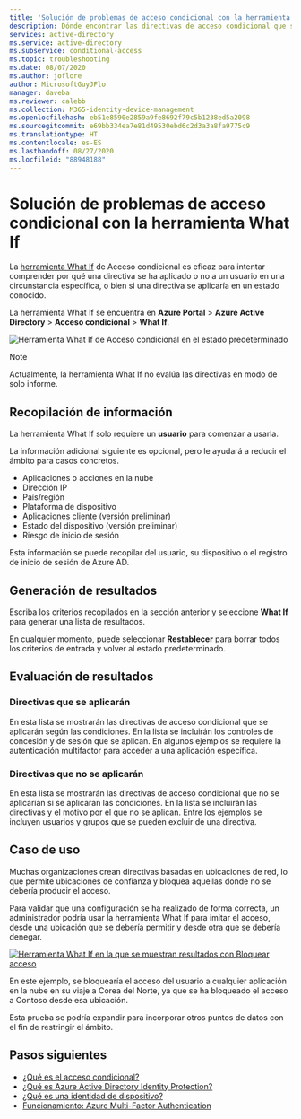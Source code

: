 ```yaml
---
title: 'Solución de problemas de acceso condicional con la herramienta What If: Azure Active Directory'
description: Dónde encontrar las directivas de acceso condicional que se han aplicado y por qué se han aplicado
services: active-directory
ms.service: active-directory
ms.subservice: conditional-access
ms.topic: troubleshooting
ms.date: 08/07/2020
ms.author: joflore
author: MicrosoftGuyJFlo
manager: daveba
ms.reviewer: calebb
ms.collection: M365-identity-device-management
ms.openlocfilehash: eb51e8590e2859a9fe8692f79c5b1238ed5a2098
ms.sourcegitcommit: e69bb334ea7e81d49530ebd6c2d3a3a8fa9775c9
ms.translationtype: HT
ms.contentlocale: es-ES
ms.lasthandoff: 08/27/2020
ms.locfileid: "88948188"
---
```

# <a name="troubleshooting-conditional-access-using-the-what-if-tool"></a>Solución de problemas de acceso condicional con la herramienta What If

La [herramienta What If](what-if-tool.md) de Acceso condicional es eficaz para intentar comprender por qué una directiva se ha aplicado o no a un usuario en una circunstancia específica, o bien si una directiva se aplicaría en un estado conocido.

La herramienta What If se encuentra en **Azure Portal** > **Azure Active Directory** > **Acceso condicional** > **What If**.

![Herramienta What If de Acceso condicional en el estado predeterminado](./media/troubleshoot-conditional-access-what-if/conditional-access-what-if-tool.png)

> [!NOTE]
> Actualmente, la herramienta What If no evalúa las directivas en modo de solo informe.

## <a name="gathering-information"></a>Recopilación de información

La herramienta What If solo requiere un **usuario** para comenzar a usarla. 

La información adicional siguiente es opcional, pero le ayudará a reducir el ámbito para casos concretos.

* Aplicaciones o acciones en la nube
* Dirección IP 
* País/región
* Plataforma de dispositivo
* Aplicaciones cliente (versión preliminar)
* Estado del dispositivo (versión preliminar) 
* Riesgo de inicio de sesión

Esta información se puede recopilar del usuario, su dispositivo o el registro de inicio de sesión de Azure AD.

## <a name="generating-results"></a>Generación de resultados

Escriba los criterios recopilados en la sección anterior y seleccione **What If** para generar una lista de resultados. 

En cualquier momento, puede seleccionar **Restablecer** para borrar todos los criterios de entrada y volver al estado predeterminado.

## <a name="evaluating-results"></a>Evaluación de resultados

### <a name="policies-that-will-apply"></a>Directivas que se aplicarán

En esta lista se mostrarán las directivas de acceso condicional que se aplicarán según las condiciones. En la lista se incluirán los controles de concesión y de sesión que se aplican. En algunos ejemplos se requiere la autenticación multifactor para acceder a una aplicación específica.

### <a name="policies-that-will-not-apply"></a>Directivas que no se aplicarán

En esta lista se mostrarán las directivas de acceso condicional que no se aplicarían si se aplicaran las condiciones. En la lista se incluirán las directivas y el motivo por el que no se aplican. Entre los ejemplos se incluyen usuarios y grupos que se pueden excluir de una directiva.

## <a name="use-case"></a>Caso de uso

Muchas organizaciones crean directivas basadas en ubicaciones de red, lo que permite ubicaciones de confianza y bloquea aquellas donde no se debería producir el acceso.

Para validar que una configuración se ha realizado de forma correcta, un administrador podría usar la herramienta What If para imitar el acceso, desde una ubicación que se debería permitir y desde otra que se debería denegar.

[ ![Herramienta What If en la que se muestran resultados con Bloquear acceso](./media/troubleshoot-conditional-access-what-if/conditional-access-what-if-results.png)](./media/troubleshoot-conditional-access-what-if/conditional-access-what-if-results.png#lightbox)

En este ejemplo, se bloquearía el acceso del usuario a cualquier aplicación en la nube en su viaje a Corea del Norte, ya que se ha bloqueado el acceso a Contoso desde esa ubicación.

Esta prueba se podría expandir para incorporar otros puntos de datos con el fin de restringir el ámbito.

## <a name="next-steps"></a>Pasos siguientes

* [¿Qué es el acceso condicional?](overview.md)
* [¿Qué es Azure Active Directory Identity Protection?](../identity-protection/overview-identity-protection.md)
* [¿Qué es una identidad de dispositivo?](../devices/overview.md)
* [Funcionamiento: Azure Multi-Factor Authentication](../authentication/concept-mfa-howitworks.md)
